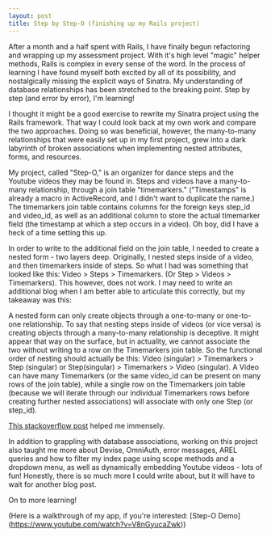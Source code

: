 ```yaml
---
layout: post
title: Step by Step-O (finishing up my Rails project)
---
```


After a month and a half spent with Rails, I have finally begun refactoring and wrapping up my assessment project.  With it's high level "magic" helper methods, Rails is complex in every sense of the word.  In the process of learning I have found myself both excited by all of its possibility, and nostalgically missing the explicit ways of Sinatra.  My understanding of database relationships has been stretched to the breaking point.  Step by step (and error by error), I'm learning!

I thought it might be a good exercise to rewrite my Sinatra project using the Rails framework.  That way I could look back at my own work and compare the two approaches.  Doing so was beneficial, however, the many-to-many relationships that were easily set up in my first project, grew into a dark labyrinth of broken associations when implementing nested attributes, forms, and resources.  

My project, called "Step-O," is an organizer for dance steps and the Youtube videos they may be found in.  Steps and videos have a many-to-many relationship, through a join table "timemarkers."  ("Timestamps" is already a macro in ActiveRecord, and I didn't want to duplicate the name.)  The timemarkers join table contains columns for the foreign keys step_id and video_id, as well as an additional column to store the actual timemarker field (the timestamp at which a step occurs in a video).  Oh boy, did I have a heck of a time setting this up.  

In order to write to the additional field on the join table, I needed to create a nested form - two layers deep.  Originally, I nested steps inside of a video, and then timemarkers inside of steps.  So what I had was something that looked like this:  Video > Steps > Timemarkers.  (Or Step > Videos > Timemarkers).  This however, does not work.  I may need to write an additional blog when I am better able to articulate this correctly, but my takeaway was this:

A nested form can only create objects through a one-to-many or one-to-one relationship.  To say that nesting steps inside of videos (or vice versa) is creating objects through a many-to-many relationship is deceptive.  It might appear that way on the surface, but in actuality, we cannot associate the two without writing to a row on the Timemarkers join table.  So the functional order of nesting should actually be this:  Video (singular) > Timemarkers > Step (singular) or Step(singular) > Timemarkers > Video (singular).  A Video can have many Timemarkers (or the same video_id can be present on many rows of the join table), while a single row on the Timemarkers join table (because we will iterate through our individual Timemarkers rows before creating further nested associations) will associate with only one Step (or step_id).  

[This stackoverflow post](http://stackoverflow.com/questions/13506735/rails-has-many-through-nested-form) helped me immensely.  

In addition to grappling with database associations, working on this project also taught me more about Devise, OmniAuth, error messages, AREL queries and how to filter my index page using scope methods and a dropdown menu, as well as dynamically embedding Youtube videos - lots of fun!  Honestly, there is so much more I could write about, but it will have to wait for another blog post. 

On to more learning!

(Here is a walkthrough of my app, if you're interested:  [Step-O Demo] (https://www.youtube.com/watch?v=V8nGyucaZwk))




